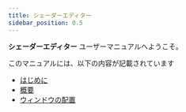 ```yaml
---
title: シェーダーエディター
sidebar_position: 0.5
---
```


__シェーダーエディター__ ユーザーマニュアルへようこそ。

このマニュアルには、以下の内容が記載されています

- [はじめに][1]
- [概要][3]
- [ウィンドウの配置][2]

[1]: /shader-editor/introduction
[2]: /shader-editor/window-layout
[3]: /shader-editor/workflow
